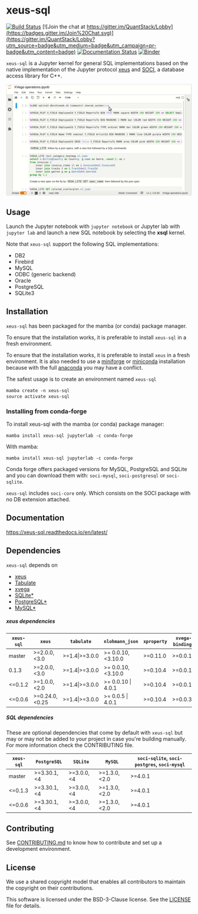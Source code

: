 # xeus-sql
[![Build Status](https://dev.azure.com/jupyter-xeus/jupyter-xeus/_apis/build/status/jupyter-xeus.xeus-sql?branchName=master)](https://dev.azure.com/jupyter-xeus/jupyter-xeus/_build/latest?definitionId=9&branchName=master)
[![Join the chat at https://gitter.im/QuantStack/Lobby](https://badges.gitter.im/Join%20Chat.svg)](https://gitter.im/QuantStack/Lobby?utm_source=badge&utm_medium=badge&utm_campaign=pr-badge&utm_content=badge)
[![Documentation Status](https://readthedocs.org/projects/xeus-sql/badge/?version=latest)](https://xeus-sql.readthedocs.io/en/latest/?badge=latest)
[![Binder](https://mybinder.org/badge_logo.svg)](https://mybinder.org/v2/gh/jupyter-xeus/xeus-sql/stable?urlpath=lab/tree/examples/SQLite.ipynb)

`xeus-sql` is a Jupyter kernel for general SQL implementations based on the native implementation of the Jupyter protocol [xeus](https://github.com/jupyter-xeus/xeus) and [SOCI](https://github.com/SOCI/soci), a database access library for C++.

![xeus-sql screencast](xeus-sql-screencast.gif)

## Usage

Launch the Jupyter notebook with `jupyter notebook` or Jupyter lab with `jupyter lab` and launch a new SQL notebook by selecting the **xsql** kernel.

Note that `xeus-sql` support the following SQL implementations:

* DB2
* Firebird
* MySQL
* ODBC (generic backend)
* Oracle
* PostgreSQL
* SQLite3

## Installation

`xeus-sql` has been packaged for the mamba (or conda) package manager.

To ensure that the installation works, it is preferable to install `xeus-sql` in a fresh environment.

To ensure that the installation works, it is preferable to install `xeus` in a fresh environment. It is also needed to use
a [miniforge](https://github.com/conda-forge/miniforge#mambaforge) or [miniconda](https://conda.io/miniconda.html) installation because with the full [anaconda](https://www.anaconda.com/)
you may have a conflict.

The safest usage is to create an environment named `xeus-sql`

```
mamba create -n xeus-sql
source activate xeus-sql
```

### Installing from conda-forge

To install xeus-sql with the mamba (or conda) package manager:

```
mamba install xeus-sql jupyterlab -c conda-forge
```

With mamba:

```
mamba install xeus-sql jupyterlab -c conda-forge
```

Conda forge offers packaged versions for MySQL, PostgreSQL and SQLite and you can download them with: `soci-mysql`, `soci-postgresql` or `soci-sqlite`.

`xeus-sql` includes `soci-core` only. Which consists on the SOCI package with no DB extension attached.

## Documentation

https://xeus-sql.readthedocs.io/en/latest/

## Dependencies

``xeus-sql`` depends on

- [xeus](https://github.com/jupyter-xeus/xeus)
- [Tabulate](https://github.com/p-ranav/tabulate)
- [xvega](https://github.com/Quantstack/xvega)
- [SQLite\*](https://github.com/sqlite/sqlite)
- [PostgreSQL\*](https://github.com/postgres)
- [MySQL\*](https://github.com/mysql/mysql-server)

##### xeus dependencies

| `xeus-sql` | `xeus`          | `tabulate`     | `nlohmann_json`    | `xproperty` | `xvega-bindings` | `soci-core` |
|------------|-----------------|----------------|--------------------|-------------|------------------|-------------|
| master     | >=2.0.0, <3.0   | >=1.4\|>=3.0.0 | >= 0.0.10, <3.10.0 | >=0.11.0    | >=0.0.10         | >=4.0.1     |
|   0.1.3    | >=2.0.0, <3.0   | >=1.4\|>=3.0.0 | >= 0.0.10, <3.10.0 | >=0.10.4    | >=0.0.10         | >=4.0.1     |
| <=0.1.2    | >=1.0.0, <2.0   | >=1.4\|>=3.0.0 | >= 0.0.10 \| 4.0.1 | >=0.10.4    | >=0.0.10         | >=4.0.1     |
| <=0.0.6    | >=0.24.0, <0.25 | >=1.4\|>=3.0.0 | >= 0.0.5 \| 4.0.1  | >=0.10.4    | >=0.0.3          | >=4.0.1     |

##### SQL dependencies

These are optional dependencies that come by default with `xeus-sql` but may or may not be added to your project in case you're building manually. For more information check the CONTRIBUTING file.

| `xeus-sql` | `PostgreSQL` | `SQLite`    | `MySQL`      | `soci-sqlite`, `soci-postgres`, `soci-mysql` |
|------------|--------------|-------------|--------------|----------------------------------------------|
| master     | >=3.30.1, <4 | >=3.0.0, <4 | >=1.3.0,<2.0 | >=4.0.1                                      |
| <=0.1.3    | >=3.30.1, <4 | >=3.0.0, <4 | >=1.3.0,<2.0 | >=4.0.1                                      |
| <=0.0.6    | >=3.30.1, <4 | >=3.0.0, <4 | >=1.3.0,<2.0 | >=4.0.1                                      |

## Contributing

See [CONTRIBUTING.md](./CONTRIBUTING.md) to know how to contribute and set up a development environment.

## License

We use a shared copyright model that enables all contributors to maintain the
copyright on their contributions.

This software is licensed under the BSD-3-Clause license. See the [LICENSE](LICENSE) file for details.
